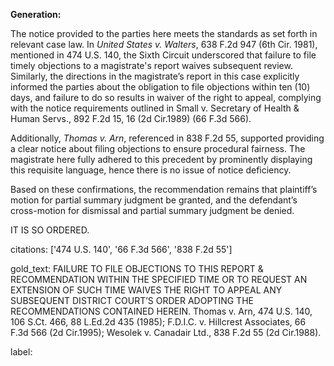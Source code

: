 **Generation:**

The notice provided to the parties here meets the standards as set forth in relevant case law. In *United States v. Walters*, 638 F.2d 947 (6th Cir. 1981), mentioned in 474 U.S. 140, the Sixth Circuit underscored that failure to file timely objections to a magistrate's report waives subsequent review. Similarly, the directions in the magistrate’s report in this case explicitly informed the parties about the obligation to file objections within ten (10) days, and failure to do so results in waiver of the right to appeal, complying with the notice requirements outlined in Small v. Secretary of Health & Human Servs., 892 F.2d 15, 16 (2d Cir.1989) (66 F.3d 566).

Additionally, *Thomas v. Arn*, referenced in 838 F.2d 55, supported providing a clear notice about filing objections to ensure procedural fairness. The magistrate here fully adhered to this precedent by prominently displaying this requisite language, hence there is no issue of notice deficiency.

Based on these confirmations, the recommendation remains that plaintiff’s motion for partial summary judgment be granted, and the defendant’s cross-motion for dismissal and partial summary judgment be denied.

IT IS SO ORDERED.

citations: ['474 U.S. 140', '66 F.3d 566', '838 F.2d 55']

gold_text: FAILURE TO FILE OBJECTIONS TO THIS REPORT & RECOMMENDATION WITHIN THE SPECIFIED TIME OR TO REQUEST AN EXTENSION OF SUCH TIME WAIVES THE RIGHT TO APPEAL ANY SUBSEQUENT DISTRICT COURT’S ORDER ADOPTING THE RECOMMENDATIONS CONTAINED HEREIN. Thomas v. Arn, 474 U.S. 140, 106 S.Ct. 466, 88 L.Ed.2d 435 (1985); F.D.I.C. v. Hillcrest Associates, 66 F.3d 566 (2d Cir.1995); Wesolek v. Canadair Ltd., 838 F.2d 55 (2d Cir.1988).

label: 